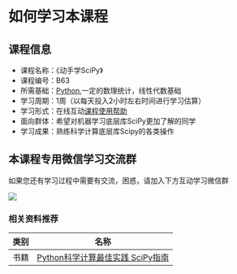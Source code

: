 # 如何学习本课程

## 课程信息

- 课程名称：《动手学SciPy》
- 课程编号：B63
- 所需基础：[Python](/python),一定的数理统计，线性代数基础
- 学习周期：1周（以每天投入2小时左右时间进行学习估算）
- 学习形式：在线互动[课程使用帮助](/aboutus/help.html)
- 面向群体：希望对机器学习底层库SciPy更加了解的同学
- 学习成果：熟练科学计算底层库Scipy的各类操作

## 本课程专用微信学习交流群 

如果您还有学习过程中需要有交流，困惑，请加入下方互动学习微信群

![](./images/qrcode.jpg)

### 相关资料推荐

| 类别 | 名称                                                         |
| ---- | ------------------------------------------------------------ |
| 书籍 | [Python科学计算最佳实践 SciPy指南](https://item.jd.com/12496426.html) |

<code class=gatsby-kernelname data-language=python></code>
